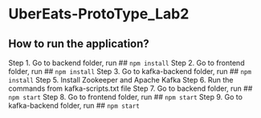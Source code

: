# UberEats-ProtoType_Lab2

## How to run the application?
 Step 1. Go to backend folder, run ## `npm install`
 Step 2. Go to frontend folder, run ## `npm install`
 Step 3. Go to kafka-backend folder, run  ## `npm install`
 Step 5. Install Zookeeper and Apache Kafka
 Step 6. Run the commands from kafka-scripts.txt file
 Step 7. Go to backend folder, run ## `npm start`
 Step 8. Go to frontend folder, run ## `npm start`
 Step 9. Go to kafka-backend folder, run  ## `npm start`
